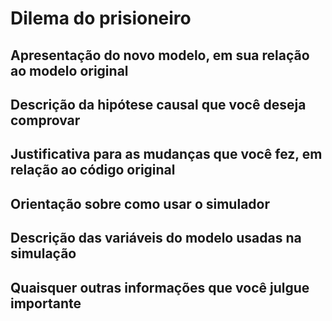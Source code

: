 # Dilema do prisioneiro

## Apresentação do novo modelo, em sua relação ao modelo original

## Descrição da hipótese causal que você deseja comprovar

## Justificativa para as mudanças que você fez, em relação ao código original

## Orientação sobre como usar o simulador

## Descrição das variáveis do modelo usadas na simulação

## Quaisquer outras informações que você julgue importante
